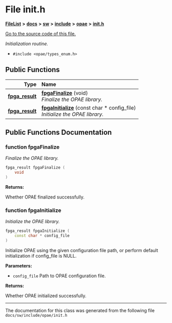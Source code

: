 
# File init.h



[**FileList**](files.md) **>** [**docs**](dir_49e56c817e5e54854c35e136979f97ca.md) **>** [**sw**](dir_55721a669a8e0900d975c02921addb49.md) **>** [**include**](dir_97b4588afba69bf89bbe554642ac6431.md) **>** [**opae**](dir_ade97cd9199f278c0723672dd8647ba4.md) **>** [**init.h**](init_8h.md)

[Go to the source code of this file.](init_8h_source.md)

_Initialization routine._ 

* `#include <opae/types_enum.h>`















## Public Functions

| Type | Name |
| ---: | :--- |
|  [**fpga\_result**](types__enum_8h.md#enum-fpga_result) | [**fpgaFinalize**](#function-fpgafinalize) (void) <br>_Finalize the OPAE library._  |
|  [**fpga\_result**](types__enum_8h.md#enum-fpga_result) | [**fpgaInitialize**](#function-fpgainitialize) (const char \* config\_file) <br>_Initialize the OPAE library._  |








## Public Functions Documentation


### function fpgaFinalize 

_Finalize the OPAE library._ 
```C++
fpga_result fpgaFinalize (
    void
) 
```





**Returns:**

Whether OPAE finalized successfully. 





        

### function fpgaInitialize 

_Initialize the OPAE library._ 
```C++
fpga_result fpgaInitialize (
    const char * config_file
) 
```



Initialize OPAE using the given configuration file path, or perform default initialization if config\_file is NULL.




**Parameters:**


* `config_file` Path to OPAE configuration file. 



**Returns:**

Whether OPAE initialized successfully. 





        

------------------------------
The documentation for this class was generated from the following file `docs/sw/include/opae/init.h`